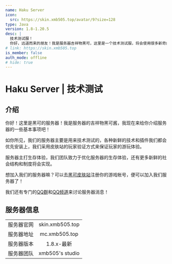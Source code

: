 ```yaml
---
name: Haku Server
icon:
  src: https://skin.xmb505.top/avatar/9?size=128
type: Java
version: 1.8-1.20.5
desc: |
  技术测试服！
  你好，远道而来的朋友！我是服务器吉祥物黑可，这里是一个技术测试服，将会使用很多新奇的插件和代码，使用皮肤站验证来保护玩家数据，玩得开心。
# link: https://skin.xmb505.top
is_member: false
auth_mode: offline
# hide: true
---
```

# Haku Server | 技术测试

## 介绍

你好！这里是黑可的服务器！我是服务器的吉祥物黑可酱，我现在来给你介绍服务器的一些基本事项吧！

如你所见，我们的服务器主要是用来技术测试的，各种新鲜的技术和插件我们都会优先安装上，我们采用皮肤站的玩家验证方式来保证玩家的游玩体验。

服务器主打生存体验，我们团队致力于优化服务器的生存体验，还有更多新鲜的社会结构和制度将会实现。

想加入我们的服务器嘛？可以去[黑可皮肤站](https://skin.xmb505.top)注册你的游戏帐号，便可以加入我们服务器了！

我们还有专门的[QQ群](https://qm.qq.com/q/EJLTpRUipW)和[QQ频道](https://pd.qq.com/s/dq8jzo376)来讨论服务器消息！

## 服务器信息

|||
| :---: | :---: |
| 服务器官网 | skin.xmb505.top |
| 服务器地址 | mc.xmb505.top |
| 服务器版本 | 1.8.x-最新 |
| 服务器团队 | xmb505's studio |
